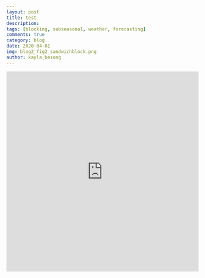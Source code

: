 ```yaml
---
layout: post
title: test
description: 
tags: [blocking, subseasonal, weather, forecasting]
comments: true
category: blog
date: 2020-04-01
img: blog2_fig2_sandwichblock.png
author: kayla_besong
---
```


<iframe id="igraph" scrolling="no" style="border:none;" seamless="seamless" src="https://plotly.com/~kelseymalloy/1.embed" height="525" width="100%"></iframe>



